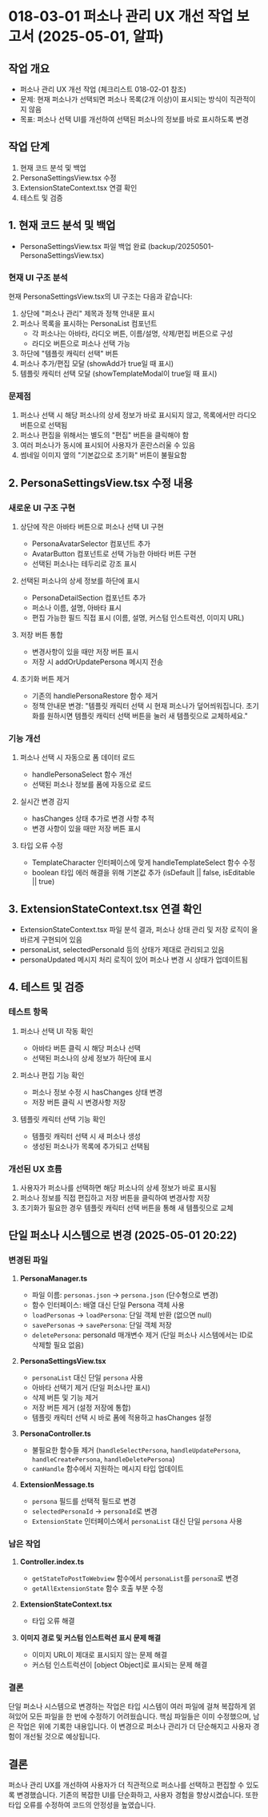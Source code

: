 # 018-03-01 퍼소나 관리 UX 개선 작업 보고서 (2025-05-01, 알파)

## 작업 개요
- 퍼소나 관리 UX 개선 작업 (체크리스트 018-02-01 참조)
- 문제: 현재 퍼소나가 선택되면 퍼소나 목록(2개 이상)이 표시되는 방식이 직관적이지 않음
- 목표: 퍼소나 선택 UI를 개선하여 선택된 퍼소나의 정보를 바로 표시하도록 변경

## 작업 단계
1. 현재 코드 분석 및 백업
2. PersonaSettingsView.tsx 수정
3. ExtensionStateContext.tsx 연결 확인
4. 테스트 및 검증

## 1. 현재 코드 분석 및 백업
- PersonaSettingsView.tsx 파일 백업 완료 (backup/20250501-PersonaSettingsView.tsx)

### 현재 UI 구조 분석
현재 PersonaSettingsView.tsx의 UI 구조는 다음과 같습니다:

1. 상단에 "퍼소나 관리" 제목과 정책 안내문 표시
2. 퍼소나 목록을 표시하는 PersonaList 컴포넌트
   - 각 퍼소나는 아바타, 라디오 버튼, 이름/설명, 삭제/편집 버튼으로 구성
   - 라디오 버튼으로 퍼소나 선택 가능
3. 하단에 "템플릿 캐릭터 선택" 버튼
4. 퍼소나 추가/편집 모달 (showAdd가 true일 때 표시)
5. 템플릿 캐릭터 선택 모달 (showTemplateModal이 true일 때 표시)

### 문제점
1. 퍼소나 선택 시 해당 퍼소나의 상세 정보가 바로 표시되지 않고, 목록에서만 라디오 버튼으로 선택됨
2. 퍼소나 편집을 위해서는 별도의 "편집" 버튼을 클릭해야 함
3. 여러 퍼소나가 동시에 표시되어 사용자가 혼란스러울 수 있음
4. 썸네일 이미지 옆의 "기본값으로 초기화" 버튼이 불필요함

## 2. PersonaSettingsView.tsx 수정 내용

### 새로운 UI 구조 구현
1. 상단에 작은 아바타 버튼으로 퍼소나 선택 UI 구현
   - PersonaAvatarSelector 컴포넌트 추가
   - AvatarButton 컴포넌트로 선택 가능한 아바타 버튼 구현
   - 선택된 퍼소나는 테두리로 강조 표시

2. 선택된 퍼소나의 상세 정보를 하단에 표시
   - PersonaDetailSection 컴포넌트 추가
   - 퍼소나 이름, 설명, 아바타 표시
   - 편집 가능한 필드 직접 표시 (이름, 설명, 커스텀 인스트럭션, 이미지 URL)

3. 저장 버튼 통합
   - 변경사항이 있을 때만 저장 버튼 표시
   - 저장 시 addOrUpdatePersona 메시지 전송

4. 초기화 버튼 제거
   - 기존의 handlePersonaRestore 함수 제거
   - 정책 안내문 변경: "템플릿 캐릭터 선택 시 현재 퍼소나가 덮어씌워집니다. 초기화를 원하시면 템플릿 캐릭터 선택 버튼을 눌러 새 템플릿으로 교체하세요."

### 기능 개선
1. 퍼소나 선택 시 자동으로 폼 데이터 로드
   - handlePersonaSelect 함수 개선
   - 선택된 퍼소나 정보를 폼에 자동으로 로드

2. 실시간 변경 감지
   - hasChanges 상태 추가로 변경 사항 추적
   - 변경 사항이 있을 때만 저장 버튼 표시

3. 타입 오류 수정
   - TemplateCharacter 인터페이스에 맞게 handleTemplateSelect 함수 수정
   - boolean 타입 에러 해결을 위해 기본값 추가 (isDefault || false, isEditable || true)

## 3. ExtensionStateContext.tsx 연결 확인
- ExtensionStateContext.tsx 파일 분석 결과, 퍼소나 상태 관리 및 저장 로직이 올바르게 구현되어 있음
- personaList, selectedPersonaId 등의 상태가 제대로 관리되고 있음
- personaUpdated 메시지 처리 로직이 있어 퍼소나 변경 시 상태가 업데이트됨

## 4. 테스트 및 검증
### 테스트 항목
1. 퍼소나 선택 UI 작동 확인
   - 아바타 버튼 클릭 시 해당 퍼소나 선택
   - 선택된 퍼소나의 상세 정보가 하단에 표시

2. 퍼소나 편집 기능 확인
   - 퍼소나 정보 수정 시 hasChanges 상태 변경
   - 저장 버튼 클릭 시 변경사항 저장

3. 템플릿 캐릭터 선택 기능 확인
   - 템플릿 캐릭터 선택 시 새 퍼소나 생성
   - 생성된 퍼소나가 목록에 추가되고 선택됨

### 개선된 UX 흐름
1. 사용자가 퍼소나를 선택하면 해당 퍼소나의 상세 정보가 바로 표시됨
2. 퍼소나 정보를 직접 편집하고 저장 버튼을 클릭하여 변경사항 저장
3. 초기화가 필요한 경우 템플릿 캐릭터 선택 버튼을 통해 새 템플릿으로 교체

## 단일 퍼소나 시스템으로 변경 (2025-05-01 20:22)

### 변경된 파일

1. **PersonaManager.ts**
   - 파일 이름: `personas.json` → `persona.json` (단수형으로 변경)
   - 함수 인터페이스: 배열 대신 단일 Persona 객체 사용
   - `loadPersonas` → `loadPersona`: 단일 객체 반환 (없으면 null)
   - `savePersonas` → `savePersona`: 단일 객체 저장
   - `deletePersona`: personaId 매개변수 제거 (단일 퍼소나 시스템에서는 ID로 삭제할 필요 없음)

2. **PersonaSettingsView.tsx**
   - `personaList` 대신 단일 `persona` 사용
   - 아바타 선택기 제거 (단일 퍼소나만 표시)
   - 삭제 버튼 및 기능 제거
   - 저장 버튼 제거 (설정 저장에 통합)
   - 템플릿 캐릭터 선택 시 바로 폼에 적용하고 hasChanges 설정

3. **PersonaController.ts**
   - 불필요한 함수들 제거 (`handleSelectPersona`, `handleUpdatePersona`, `handleCreatePersona`, `handleDeletePersona`)
   - `canHandle` 함수에서 지원하는 메시지 타입 업데이트

4. **ExtensionMessage.ts**
   - `persona` 필드를 선택적 필드로 변경
   - `selectedPersonaId` → `personaId`로 변경
   - `ExtensionState` 인터페이스에서 `personaList` 대신 단일 `persona` 사용

### 남은 작업

1. **Controller.index.ts**
   - `getStateToPostToWebview` 함수에서 `personaList`를 `persona`로 변경
   - `getAllExtensionState` 함수 호출 부분 수정

2. **ExtensionStateContext.tsx**
   - 타입 오류 해결

3. **이미지 경로 및 커스텀 인스트럭션 표시 문제 해결**
   - 이미지 URL이 제대로 표시되지 않는 문제 해결
   - 커스텀 인스트럭션이 [object Object]로 표시되는 문제 해결

### 결론

단일 퍼소나 시스템으로 변경하는 작업은 타입 시스템이 여러 파일에 걸쳐 복잡하게 얽혀있어 모든 파일을 한 번에 수정하기 어려웠습니다. 핵심 파일들은 이미 수정했으며, 남은 작업은 위에 기록한 내용입니다. 이 변경으로 퍼소나 관리가 더 단순해지고 사용자 경험이 개선될 것으로 예상됩니다.

## 결론
퍼소나 관리 UX를 개선하여 사용자가 더 직관적으로 퍼소나를 선택하고 편집할 수 있도록 변경했습니다. 기존의 복잡한 UI를 단순화하고, 사용자 경험을 향상시켰습니다. 또한 타입 오류를 수정하여 코드의 안정성을 높였습니다.
